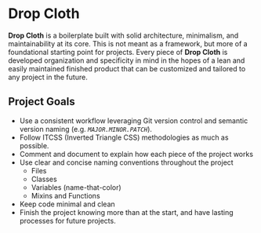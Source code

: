 # Drop Cloth

**Drop Cloth** is a boilerplate built with solid architecture, minimalism, and maintainability at its core. This is not meant as a framework, but more of a foundational starting point for projects. Every piece of **Drop Cloth** is developed organization and specificity in mind in the hopes of a lean and easily maintained finished product that can be customized and tailored to any project in the future.

## Project Goals

* Use a consistent workflow leveraging Git version control and semantic version naming (e.g. *`MAJOR.MINOR.PATCH`*).
* Follow ITCSS (Inverted Triangle CSS) methodologies as much as possible.
* Comment and document to explain how each piece of the project works
* Use clear and concise naming conventions throughout the project
  * Files
  * Classes
  * Variables (name-that-color)
  * Mixins and Functions
* Keep code minimal and clean
* Finish the project knowing more than at the start, and have lasting processes for future projects.